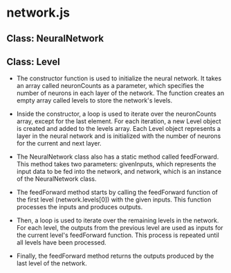 # network.js

## Class: NeuralNetwork
## Class: Level

 * The constructor function is used to initialize the neural network. It takes an array called neuronCounts as a parameter, which specifies the number of neurons in each layer of the network. The function creates an empty array called levels to store the network's levels. <br>

* Inside the constructor, a loop is used to iterate over the neuronCounts array, except for the last element. For each iteration, a new Level object is created and added to the levels array. Each Level object represents a layer in the neural network and is initialized with the number of neurons for the current and next layer.<br>

* The NeuralNetwork class also has a static method called feedForward. This method takes two parameters: givenInputs, which represents the input data to be fed into the network, and network, which is an instance of the NeuralNetwork class.<br>

* The feedForward method starts by calling the feedForward function of the first level (network.levels[0]) with the given inputs. This function processes the inputs and produces outputs. <br>

* Then, a loop is used to iterate over the remaining levels in the network. For each level, the outputs from the previous level are used as inputs for the current level's feedForward function. This process is repeated until all levels have been processed. <br>

* Finally, the feedForward method returns the outputs produced by the last level of the network.